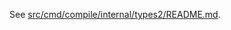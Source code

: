 See [src/cmd/compile/internal/types2/README.md](https://cs.opensource.google/go/go/+/master:src/cmd/compile/internal/types2/README.md).